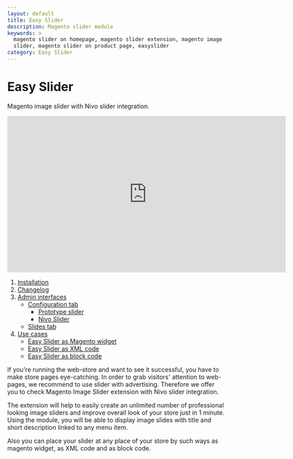 ```yaml
---
layout: default
title: Easy Slider
description: Magento slider module
keywords: >
  magento slider on homepage, magento slider extension, magento image
  slider, magento slider on product page, easyslider
category: Easy Slider
---
```


# Easy Slider

Magento image slider with Nivo slider integration.

<iframe src="https://player.vimeo.com/video/175829193?autoplay=1&loop=1&color=ff4081" width="640" height="360" frameborder="0" webkitallowfullscreen mozallowfullscreen allowfullscreen></iframe>

 1. [Installation](installation/)
 2. [Changelog](changelog/)
 3. [Admin interfaces](backend/#admin-interfaces)
     -  [Configuration tab](backend/#configuration-tab)
         -  [Prototype slider](backend/#prototype-slider)
         -  [Nivo Slider](backend/#nivo-slider)
     -  [Slides tab](backend/#slides-tab)
 4. [Use cases](/use-cases)
     -  [Easy Slider as Magento widget](use-cases/#easy-slider-as-magento-widget)
     -  [Easy Slider as XML code](use-cases/#easy-slider-as-xml-code)
     -  [Easy Slider as block code](use-cases/#easy-slider-as-block-code)

If you're running the web-store and want to see it successful, you have to
make store pages eye-catching. In order to grab visitors' attention to
web-pages, we recommend to use slider with advertising. Therefore we offer you
to check Magento Image Slider extension with Nivo slider integration.

The extension will help to easily create an unlimited number of professional
looking image sliders and improve overall look of your store just in 1 minute.
Using the module, you will be able to display image slides with title and
short description linked to any menu item.

Also you can place your slider at any place of your store by such ways as
magento widget, as XML code and as block code.
